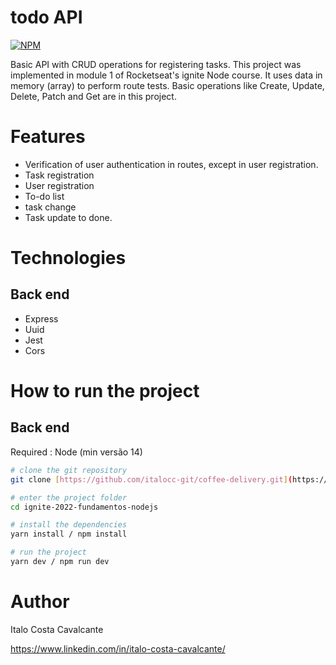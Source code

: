 # todo API
[![NPM](https://img.shields.io/npm/l/react)](https://github.com/italocc-git/ignite-2022-fundamentos-nodejs/blob/main/LICENSE) 


Basic API with CRUD operations for registering tasks. This project was implemented in module 1 of Rocketseat's ignite Node course.
It uses data in memory (array) to perform route tests. Basic operations like Create, Update, Delete, Patch and Get are in this project.

# Features

- Verification of user authentication in routes, except in user registration.
- Task registration
- User registration
- To-do list
- task change
- Task update to done.


# Technologies
## Back end
- Express
- Uuid
- Jest
- Cors

# How to run the project

## Back end
Required : Node (min versão 14)

```bash
# clone the git repository
git clone [https://github.com/italocc-git/coffee-delivery.git](https://github.com/italocc-git/ignite-2022-fundamentos-nodejs.git)

# enter the project folder
cd ignite-2022-fundamentos-nodejs

# install the dependencies
yarn install / npm install

# run the project
yarn dev / npm run dev
```
# Author

Italo Costa Cavalcante

https://www.linkedin.com/in/italo-costa-cavalcante/
